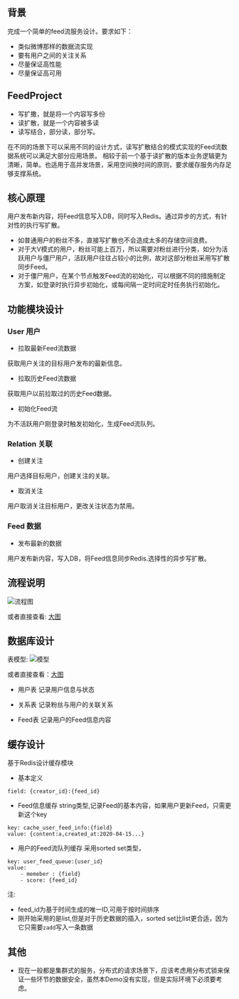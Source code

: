 ## 背景
完成一个简单的feed流服务设计。要求如下：
- 类似微博那样的数据流实现
- 要有用户之间的关注关系
- 尽量保证高性能
- 尽量保证高可用

## FeedProject
- 写扩撒，就是将一个内容写多份
- 读扩散，就是一个内容被多读
- 读写结合，部分读，部分写。

在不同的场景下可以采用不同的设计方式，读写扩散结合的模式实现的Feed流数据系统可以满足大部分应用场景。
相较于前一个基于读扩散的版本业务逻辑更为清晰，简单。也适用于高并发场景，采用空间换时间的原则，要求缓存服务内存足够支撑系统。

## 核心原理
用户发布新内容，将Feed信息写入DB，同时写入Redis。通过异步的方式，有针对性的执行写扩散。
- 如普通用户的粉丝不多，直接写扩散也不会造成太多的存储空间浪费。
- 对于大V模式的用户，粉丝可能上百万，所以需要对粉丝进行分类，如分为活跃用户与僵尸用户，活跃用户往往占较小的比例，故对这部分粉丝采用写扩散同步Feed。
- 对于僵尸用户，在某个节点触发Feed流的初始化，可以根据不同的措施制定方案，如登录时执行异步初始化，或每间隔一定时间定时任务执行初始化。

## 功能模块设计
### User 用户
- 拉取最新Feed流数据

获取用户关注的目标用户发布的最新信息。

- 拉取历史Feed流数据

获取用户以前拉取过的历史Feed数据。

- 初始化Feed流

为不活跃用户刚登录时触发初始化，生成Feed流队列。

### Relation 关联
- 创建关注

用户选择目标用户，创建关注的关联。

- 取消关注

用户取消关注目标用户，更改关注状态为禁用。

### Feed 数据
- 发布最新的数据

用户发布新内容，写入DB，将Feed信息同步Redis.选择性的异步写扩散。

## 流程说明
![流程图](http://processon.com/chart_image/5e95759b7d9c0842ab38e5ff.png)

或者直接查看: [大图](https://www.processon.com/view/link/5e95759f7d9c0842ab38e61c)
## 数据库设计
表模型:
![模型](http://processon.com/chart_image/5e966e09e401fd262e195b7f.png)

或者直接查看：[大图](https://www.processon.com/view/link/5e966e09637689282f6708aa)
- 用户表
记录用户信息与状态

- 关系表
记录粉丝与用户的关联关系

- Feed表
记录用户的Feed信息内容

## 缓存设计
基于Redis设计缓存模块
- 基本定义
```
field: {creator_id}:{feed_id}
```
- Feed信息缓存
string类型,记录Feed的基本内容，如果用户更新Feed，只需更新这个key
```
key: cache_user_feed_info:{field}
value: {content:a,created_at:2020-04-15...}
```

- 用户的Feed流队列缓存
采用sorted set类型，
```
key: user_feed_queue:{user_id}
value: 
    - memeber : {field}
    - score: {feed_id}
```
注: 
- feed_id为基于时间生成的唯一ID,可用于按时间排序
- 刚开始采用的是list,但是对于历史数据的插入，sorted set比list更合适，因为它只需要`zadd`写入一条数据

## 其他
- 现在一般都是集群式的服务，分布式的请求场景下，应该考虑用分布式锁来保证一些环节的数据安全，虽然本Demo没有实现，但是实际环境下必须要考虑。

